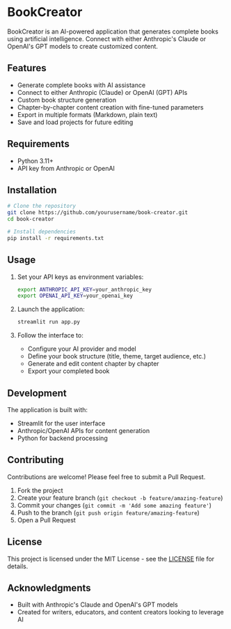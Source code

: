 # BookCreator

BookCreator is an AI-powered application that generates complete books using artificial intelligence. Connect with either Anthropic's Claude or OpenAI's GPT models to create customized content.

## Features

- Generate complete books with AI assistance
- Connect to either Anthropic (Claude) or OpenAI (GPT) APIs
- Custom book structure generation
- Chapter-by-chapter content creation with fine-tuned parameters
- Export in multiple formats (Markdown, plain text)
- Save and load projects for future editing

## Requirements

- Python 3.11+
- API key from Anthropic or OpenAI

## Installation

```bash
# Clone the repository
git clone https://github.com/yourusername/book-creator.git
cd book-creator

# Install dependencies
pip install -r requirements.txt
```

## Usage

1. Set your API keys as environment variables:
   ```bash
   export ANTHROPIC_API_KEY=your_anthropic_key
   export OPENAI_API_KEY=your_openai_key
   ```

2. Launch the application:
   ```bash
   streamlit run app.py
   ```

3. Follow the interface to:
   - Configure your AI provider and model
   - Define your book structure (title, theme, target audience, etc.)
   - Generate and edit content chapter by chapter
   - Export your completed book

## Development

The application is built with:
- Streamlit for the user interface
- Anthropic/OpenAI APIs for content generation
- Python for backend processing

## Contributing

Contributions are welcome! Please feel free to submit a Pull Request.

1. Fork the project
2. Create your feature branch (`git checkout -b feature/amazing-feature`)
3. Commit your changes (`git commit -m 'Add some amazing feature'`)
4. Push to the branch (`git push origin feature/amazing-feature`)
5. Open a Pull Request

## License

This project is licensed under the MIT License - see the [LICENSE](LICENSE) file for details.

## Acknowledgments

- Built with Anthropic's Claude and OpenAI's GPT models
- Created for writers, educators, and content creators looking to leverage AI
